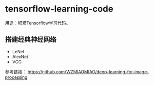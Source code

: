 # tensorflow-learning-code

用途：积累Tensorflow学习代码。

## 搭建经典神经网络
* LeNet
* AlexNet
* VGG

参考链接：
https://github.com/WZMIAOMIAO/deep-learning-for-image-processing





